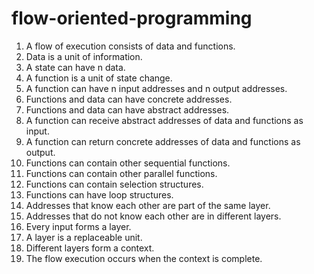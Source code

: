 # flow-oriented-programming

1. A flow of execution consists of data and functions.  
2. Data is a unit of information.  
3. A state can have n data.  
4. A function is a unit of state change.  
5. A function can have n input addresses and n output addresses.  
6. Functions and data can have concrete addresses.  
7. Functions and data can have abstract addresses.  
8. A function can receive abstract addresses of data and functions as input.  
9. A function can return concrete addresses of data and functions as output.  
10. Functions can contain other sequential functions.  
11. Functions can contain other parallel functions.  
12. Functions can contain selection structures.  
13. Functions can have loop structures.  
14. Addresses that know each other are part of the same layer.  
15. Addresses that do not know each other are in different layers.  
16. Every input forms a layer.  
17. A layer is a replaceable unit.  
18. Different layers form a context.  
19. The flow execution occurs when the context is complete.
